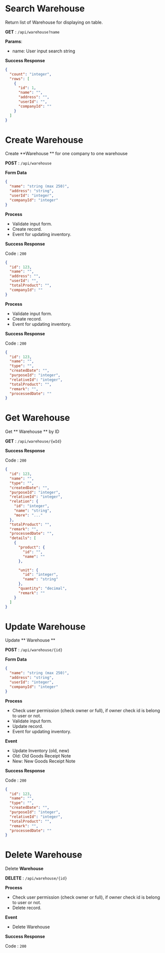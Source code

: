 # Search Warehouse

Return list of Warehouse for displaying on table.

**GET** : `/api/warehouse?name`

**Params**:

 - name: User input search string

**Success Response**
```json
{
  "count": "integer",
  "rows": [
    {
      "id": 1,
      "name": "",
      "address": "",
      "userId": "",
      "companyId": ""
    }
  ]
}
```


# Create Warehouse

Create **Warehouse ** for one company to one warehouse

**POST** : `/api/warehouse`

**Form Data**

```json
{
  "name": "string (max 250)",
  "address": "string",
  "userId": "integer",
  "companyId": "integer"
}
```

**Process**

 - Validate input form.
 - Create record.
 - Event for updating inventory.

**Success Response**

Code : `200`

```json
{
  "id": 123,
  "name": "",
  "address": "",
  "userId": "",
  "totalProduct": "",
  "companyId": ""
}
```

**Process**

 - Validate input form.
 - Create record.
 - Event for updating inventory.

**Success Response**

Code : `200`

```json
{
  "id": 123,
  "name": "",
  "type": "",
  "createdDate": "",
  "purposeId": "integer",
  "relativeId": "integer",
  "totalProduct": "",
  "remark": "",
  "processedDate": ""
}
```

# Get Warehouse

Get ** Warehouse ** by ID

**GET** : `/api/warehouse/{wId}`

**Success Response**

Code : `200`

```json
{
  "id": 123,
  "name": "",
  "type": "",
  "createdDate": "",
  "purposeId": "integer",
  "relativeId": "integer",
  "relation": {
    "id": "integer",
    "name": "string",
    "more": "..."
  },
  "totalProduct": "",
  "remark": "",
  "processedDate": "",
  "details": [
    {
      "product": {
        "id": "",
        "name": ""
      },

      "unit": {
        "id": "integer",
        "name": "string"
      },
      "quantity": "decimal",
      "remark": ""
    }
  ]
}
```

# Update Warehouse

Update ** Warehouse **

**POST** : `/api/warehouse/{id}`

**Form Data**

```json
{
  "name": "string (max 250)",
  "address": "string",
  "userId": "integer",
  "companyId": "integer"
}
```

**Process**
 - Check user permission (check owner or full), if owner check id is belong to user or not.
 - Validate input form.
 - Update record.
 - Event for updating inventory.

**Event**
 - Update Inventory (old, new)
 - Old: Old Goods Receipt Note
 - New: New Goods Receipt Note

**Success Response**

Code : `200`

```json
{
  "id": 123,
  "name": "",
  "type": "",
  "createdDate": "",
  "purposeId": "integer",
  "relativeId": "integer",
  "totalProduct": "",
  "remark": "",
  "processedDate": ""
}
```

# Delete Warehouse

Delete **Warehouse**

**DELETE** : `/api/warehouse/{id}`

**Process**
 - Check user permission (check owner or full), if owner check id is belong to user or not.
 - Delete record.

**Event**
 - Delete Warehouse

**Success Response**

Code : `200`
